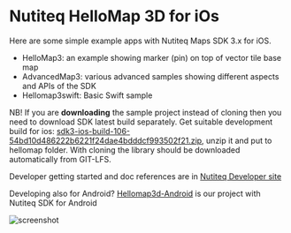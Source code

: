 Nutiteq HelloMap 3D for iOs
===========================

Here are some simple example apps with Nutiteq Maps SDK 3.x for iOS.

   * HelloMap3: an example showing marker (pin) on top of vector tile base map
   * AdvancedMap3: various advanced samples showing different aspects and APIs of the SDK
   * Hellomap3swift: Basic Swift sample 

NB! If you are **downloading** the sample project instead of cloning then you need to download SDK latest build separately. Get suitable development build for ios: [sdk3-ios-build-106-54bd10d486222b6221f24dae4bdddcf993502f21.zip](https://nutifront.s3.amazonaws.com/sdk_snapshots/sdk3-ios-build-106-54bd10d486222b6221f24dae4bdddcf993502f21.zip), unzip it and put to hellomap folder. With cloning the library should be downloaded automatically from GIT-LFS.


Developer getting started and doc references are in [Nutiteq Developer site](https://developer.nutiteq.com/docs)

Developing also for Android? [Hellomap3d-Android](https://github.com/nutiteq/hellomap3d-android) is our project with Nutiteq SDK for Android

![screenshot](https://dl.dropboxusercontent.com/u/3573333/public_web/ios_overlays_sample.png)
